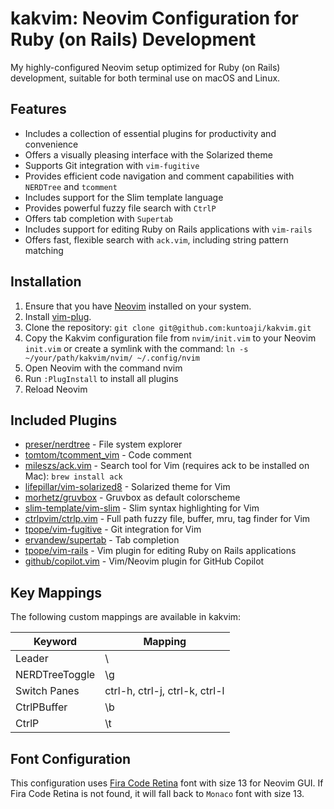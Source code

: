 # kakvim: Neovim Configuration for Ruby (on Rails) Development

My highly-configured Neovim setup optimized for Ruby (on Rails) development, suitable for both terminal use on macOS and Linux.

## Features

* Includes a collection of essential plugins for productivity and convenience
* Offers a visually pleasing interface with the Solarized theme
* Supports Git integration with `vim-fugitive`
* Provides efficient code navigation and comment capabilities with `NERDTree` and `tcomment`
* Includes support for the Slim template language
* Provides powerful fuzzy file search with `CtrlP`
* Offers tab completion with `Supertab`
* Includes support for editing Ruby on Rails applications with `vim-rails`
* Offers fast, flexible search with `ack.vim`, including string pattern matching

## Installation

1. Ensure that you have [Neovim](https://neovim.io) installed on your system.
2. Install [vim-plug](https://github.com/junegunn/vim-plug).
3. Clone the repository: `git clone git@github.com:kuntoaji/kakvim.git`
4. Copy the Kakvim configuration file from `nvim/init.vim` to your Neovim `init.vim` or create a symlink with the command: `ln -s ~/your/path/kakvim/nvim/ ~/.config/nvim`
5. Open Neovim with the command nvim
6. Run `:PlugInstall` to install all plugins
7. Reload Neovim

## Included Plugins

* [preser/nerdtree](https://github.com/preservim/nerdtree) - File system explorer
* [tomtom/tcomment_vim](https://github.com/tomtom/tcomment_vim) - Code comment
* [mileszs/ack.vim](https://github.com/mileszs/ack.vim) - Search tool for Vim (requires ack to be installed on Mac): `brew install ack`
* [lifepillar/vim-solarized8](https://github.com/lifepillar/vim-solarized8) - Solarized theme for Vim
* [morhetz/gruvbox](https://github.com/morhetz/gruvbox) - Gruvbox as default colorscheme
* [slim-template/vim-slim](https://github.com/slim-template/vim-slim) - Slim syntax highlighting for Vim
* [ctrlpvim/ctrlp.vim](https://github.com/ctrlpvim/ctrlp.vim) - Full path fuzzy file, buffer, mru, tag finder for Vim
* [tpope/vim-fugitive](https://github.com/tpope/vim-fugitive) - Git integration for Vim
* [ervandew/supertab](https://github.com/ervandew/supertab) - Tab completion
* [tpope/vim-rails](https://github.com/tpope/vim-rails) - Vim plugin for editing Ruby on Rails applications
* [github/copilot.vim](https://github.com/github/copilot.vim) - Vim/Neovim plugin for GitHub Copilot

## Key Mappings

The following custom mappings are available in kakvim:

| Keyword        | Mapping                        |
| -------------  | -------------                  |
| Leader         | \                              |
| NERDTreeToggle | \g                             |
| Switch Panes   | ctrl-h, ctrl-j, ctrl-k, ctrl-l |
| CtrlPBuffer    | \b                             |
| CtrlP          | \t                             |

## Font Configuration

This configuration uses [Fira Code Retina](https://github.com/tonsky/FiraCode) font with size 13 for Neovim GUI. If Fira Code Retina is not found, it
will fall back to `Monaco` font with size 13.
